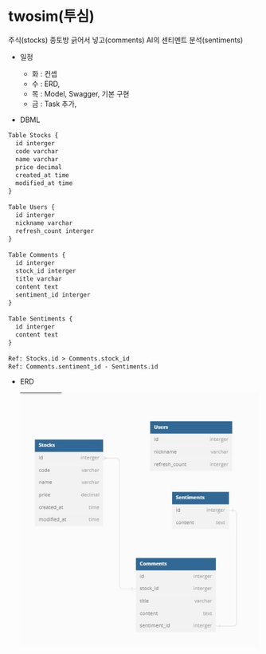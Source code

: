 # twosim(투심)

주식(stocks) 종토방 긁어서 넣고(comments) AI의 센티멘트 분석(sentiments)

* 일정
  * 화 : 컨셉
  * 수 : ERD, 
  * 목 : Model, Swagger, 기본 구현
  * 금 : Task 추가,
  
* DBML

```
Table Stocks {
  id interger
  code varchar
  name varchar
  price decimal
  created_at time
  modified_at time
}

Table Users {
  id interger
  nickname varchar
  refresh_count interger
}

Table Comments {
  id interger
  stock_id interger
  title varchar
  content text
  sentiment_id interger
}

Table Sentiments {
  id interger
  content text
}

Ref: Stocks.id > Comments.stock_id
Ref: Comments.sentiment_id - Sentiments.id
```

* ERD

  ![erd](./docs/media/erd.JPG)
